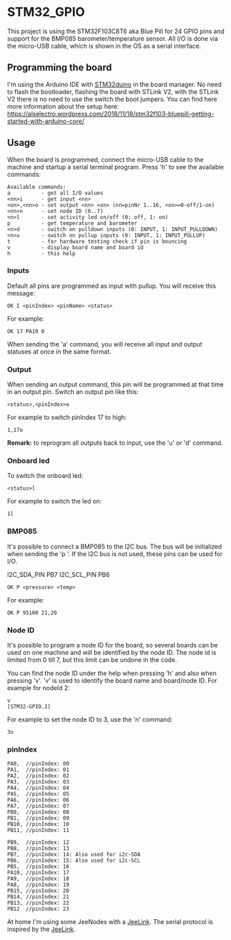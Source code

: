 # STM32_GPIO

This project is using the STM32F103C8T6 aka Blue Pill for 24 GPIO pins and support for the BMP085 barometer/temperature sensor.
All I/O is done via the micro-USB cable, which is shown in the OS as a serial interface.

## Programming the board

I'm using the Arduino IDE with [STM32duino](https://github.com/stm32duino/Arduino_Core_STM32) in the board manager. No need to flash the bootloader, flashing the board with STLink V2, with the STLink V2 there is no need to use the switch the boot jumpers.
You can find here more information about the setup here:
https://alselectro.wordpress.com/2018/11/18/stm32f103-bluepill-getting-started-with-arduino-core/

## Usage

When the board is programmed, connect the micro-USB cable to the machine and startup a serial terminal program.
Press 'h' to see the available commands:

```
Available commands:
a          - get all I/O values
<nn>i      - get input <nn>
<on>,<nn>o - set output <nn> <on> (nn=pinNr 1..16, <on>=0-off/1-on)
<nn>n      - set node ID (0..7)
<n>l       - set activity led on/off (0: off, 1: on)
p          - get temperature and barometer
<n>d       - switch on pulldown inputs (0: INPUT, 1: INPUT_PULLDOWN)
<n>u       - switch on pullup inputs (0: INPUT, 1: INPUT_PULLUP)
t          - for hardware testing check if pin is bouncing
v          - display board name and board id
h          - this help
```

### Inputs

Default all pins are programmed as input with pullup. You will receive this message:

```
OK I <pinIndex> <pinName> <status>
```

For example:

```
OK 17 PA10 0
```

When sending the 'a' command, you will receive all input and output statuses at once in the same format.

### Output

When sending an output command, this pin will be programmed at that time in an output pin. Switch an output pin like this:

```
<status>,<pinIndex>o
```

For example to switch pinIndex 17 to high:

```
1,17o
```

**Remark:** to reprogram all outputs back to input, use the 'u' or 'd' command.

### Onboard led

To switch the onboard led:

```
<status>l
```

For example to switch the led on:

```
1l
```

### BMP085

It's possible to connect a BMP085 to the I2C bus. The bus will be initialized when sending the 'p '. If the I2C bus is not used, these pins can be used for I/O.

I2C_SDA_PIN   PB7
I2C_SCL_PIN   PB6

```
OK P <pressure> <temp>
```

For example:

```
OK P 95100 21,20
```

### Node ID

It's possible to program a node ID for the board, so several boards can be used on one machine and will be identified by the node ID. The node id is limited from 0 till 7, but this limit can be undone in the code.

You can find the node ID under the help when pressing 'h' and also when pressing 'v'. 'v' is used to identify the board name and board/node ID. For example for nodeId 2:

```
v
[STM32-GPIO.2]
```

For example to set the node ID to 3, use the 'n' command:

```
3n
```

### pinIndex

```
PA0,  //pinIndex: 00
PA1,  //pinIndex: 01
PA2,  //pinIndex: 02
PA3,  //pinIndex: 03
PA4,  //pinIndex: 04
PA5,  //pinIndex: 05
PA6,  //pinIndex: 06
PA7,  //pinIndex: 07
PB0,  //pinIndex: 08
PB1,  //pinIndex: 09
PB10, //pinIndex: 10
PB11, //pinIndex: 11

PB9,  //pinIndex: 12
PB8,  //pinIndex: 13
PB7,  //pinIndex: 14: Also used for i2c-SDA
PB6,  //pinIndex: 15: Also used for i2c-SCL
PB5,  //pinIndex: 16
PA10, //pinIndex: 17
PA9,  //pinIndex: 18
PA8,  //pinIndex: 19
PB15, //pinIndex: 20
PB14, //pinIndex: 21
PB13, //pinIndex: 22
PB12  //pinIndex: 23
```



At home I'm using some JeeNodes with a [JeeLink](https://github.com/jeelabs/jeelib/blob/master/examples/RF12/RF12demo/RF12demo.ino). The serial protocol is inspired by the [JeeLink](https://github.com/jeelabs/jeelib/blob/master/examples/RF12/RF12demo/RF12demo.ino).